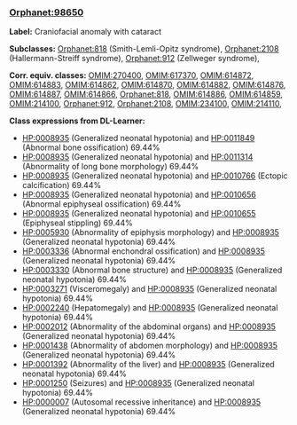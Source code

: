 
### [Orphanet:98650](http://www.orpha.net/ORDO/Orphanet_98650)
**Label:** Craniofacial anomaly with cataract

**Subclasses:** [Orphanet:818](http://www.orpha.net/ORDO/Orphanet_818) (Smith-Lemli-Opitz syndrome), [Orphanet:2108](http://www.orpha.net/ORDO/Orphanet_2108) (Hallermann-Streiff syndrome), [Orphanet:912](http://www.orpha.net/ORDO/Orphanet_912) (Zellweger syndrome), 

**Corr. equiv. classes:** [OMIM:270400](http://purl.obolibrary.org/obo/OMIM_270400), [OMIM:617370](http://purl.obolibrary.org/obo/OMIM_617370), [OMIM:614872](http://purl.obolibrary.org/obo/OMIM_614872), [OMIM:614883](http://purl.obolibrary.org/obo/OMIM_614883), [OMIM:614862](http://purl.obolibrary.org/obo/OMIM_614862), [OMIM:614870](http://purl.obolibrary.org/obo/OMIM_614870), [OMIM:614882](http://purl.obolibrary.org/obo/OMIM_614882), [OMIM:614876](http://purl.obolibrary.org/obo/OMIM_614876), [OMIM:614887](http://purl.obolibrary.org/obo/OMIM_614887), [OMIM:614866](http://purl.obolibrary.org/obo/OMIM_614866), [Orphanet:818](http://www.orpha.net/ORDO/Orphanet_818), [OMIM:614886](http://purl.obolibrary.org/obo/OMIM_614886), [OMIM:614859](http://purl.obolibrary.org/obo/OMIM_614859), [OMIM:214100](http://purl.obolibrary.org/obo/OMIM_214100), [Orphanet:912](http://www.orpha.net/ORDO/Orphanet_912), [Orphanet:2108](http://www.orpha.net/ORDO/Orphanet_2108), [OMIM:234100](http://purl.obolibrary.org/obo/OMIM_234100), [OMIM:214110](http://purl.obolibrary.org/obo/OMIM_214110), 

**Class expressions from DL-Learner:**

- [HP:0008935](http://purl.obolibrary.org/obo/HP_0008935) (Generalized neonatal hypotonia) and [HP:0011849](http://purl.obolibrary.org/obo/HP_0011849) (Abnormal bone ossification) 69.44%
- [HP:0008935](http://purl.obolibrary.org/obo/HP_0008935) (Generalized neonatal hypotonia) and [HP:0011314](http://purl.obolibrary.org/obo/HP_0011314) (Abnormality of long bone morphology) 69.44%
- [HP:0008935](http://purl.obolibrary.org/obo/HP_0008935) (Generalized neonatal hypotonia) and [HP:0010766](http://purl.obolibrary.org/obo/HP_0010766) (Ectopic calcification) 69.44%
- [HP:0008935](http://purl.obolibrary.org/obo/HP_0008935) (Generalized neonatal hypotonia) and [HP:0010656](http://purl.obolibrary.org/obo/HP_0010656) (Abnormal epiphyseal ossification) 69.44%
- [HP:0008935](http://purl.obolibrary.org/obo/HP_0008935) (Generalized neonatal hypotonia) and [HP:0010655](http://purl.obolibrary.org/obo/HP_0010655) (Epiphyseal stippling) 69.44%
- [HP:0005930](http://purl.obolibrary.org/obo/HP_0005930) (Abnormality of epiphysis morphology) and [HP:0008935](http://purl.obolibrary.org/obo/HP_0008935) (Generalized neonatal hypotonia) 69.44%
- [HP:0003336](http://purl.obolibrary.org/obo/HP_0003336) (Abnormal enchondral ossification) and [HP:0008935](http://purl.obolibrary.org/obo/HP_0008935) (Generalized neonatal hypotonia) 69.44%
- [HP:0003330](http://purl.obolibrary.org/obo/HP_0003330) (Abnormal bone structure) and [HP:0008935](http://purl.obolibrary.org/obo/HP_0008935) (Generalized neonatal hypotonia) 69.44%
- [HP:0003271](http://purl.obolibrary.org/obo/HP_0003271) (Visceromegaly) and [HP:0008935](http://purl.obolibrary.org/obo/HP_0008935) (Generalized neonatal hypotonia) 69.44%
- [HP:0002240](http://purl.obolibrary.org/obo/HP_0002240) (Hepatomegaly) and [HP:0008935](http://purl.obolibrary.org/obo/HP_0008935) (Generalized neonatal hypotonia) 69.44%
- [HP:0002012](http://purl.obolibrary.org/obo/HP_0002012) (Abnormality of the abdominal organs) and [HP:0008935](http://purl.obolibrary.org/obo/HP_0008935) (Generalized neonatal hypotonia) 69.44%
- [HP:0001438](http://purl.obolibrary.org/obo/HP_0001438) (Abnormality of abdomen morphology) and [HP:0008935](http://purl.obolibrary.org/obo/HP_0008935) (Generalized neonatal hypotonia) 69.44%
- [HP:0001392](http://purl.obolibrary.org/obo/HP_0001392) (Abnormality of the liver) and [HP:0008935](http://purl.obolibrary.org/obo/HP_0008935) (Generalized neonatal hypotonia) 69.44%
- [HP:0001250](http://purl.obolibrary.org/obo/HP_0001250) (Seizures) and [HP:0008935](http://purl.obolibrary.org/obo/HP_0008935) (Generalized neonatal hypotonia) 69.44%
- [HP:0000007](http://purl.obolibrary.org/obo/HP_0000007) (Autosomal recessive inheritance) and [HP:0008935](http://purl.obolibrary.org/obo/HP_0008935) (Generalized neonatal hypotonia) 69.44%


